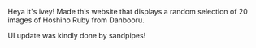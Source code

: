 Heya it's ivey! Made this website that displays a random selection of 20 images of Hoshino Ruby from Danbooru. 

UI update was kindly done by sandpipes! 